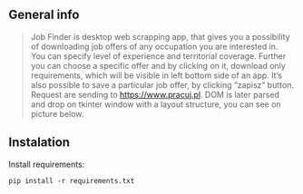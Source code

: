 ## General info
> Job Finder is desktop web scrapping app, that gives you a possibility of downloading job
offers of any occupation you are interested in. You can specify level of experience and territorial
coverage. Further you can choose a specific offer and by clicking on it, download only requirements,
which will be visible in left bottom side of an app. It’s also possible to save a particular job offer,
by clicking “zapisz” button.
Request are sending to https://www.pracuj.pl. DOM is later parsed and drop on tkinter window with
a layout structure, you can see on picture below.

## Instalation
Install requirements:
```
pip install -r requirements.txt
```
